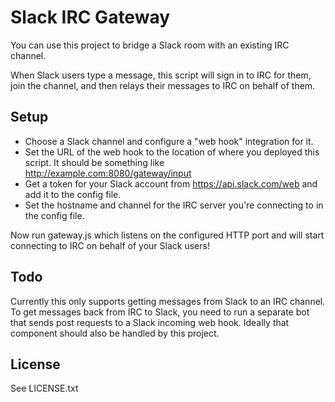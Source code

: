 Slack IRC Gateway
=================

You can use this project to bridge a Slack room with an existing IRC channel.

When Slack users type a message, this script will sign in to IRC for them, join the 
channel, and then relays their messages to IRC on behalf of them.


Setup
-----

* Choose a Slack channel and configure a "web hook" integration for it.
* Set the URL of the web hook to the location of where you deployed this script. It should be something like http://example.com:8080/gateway/input
* Get a token for your Slack account from https://api.slack.com/web and add it to the config file.
* Set the hostname and channel for the IRC server you're connecting to in the config file.

Now run gateway.js which listens on the configured HTTP port and will start connecting to IRC on behalf of your Slack users!

Todo
----

Currently this only supports getting messages from Slack to an IRC channel. To get messages back from IRC to Slack, you need to run a separate bot that sends post requests to a Slack incoming web hook. Ideally that component should also be handled by this project.


License
-------

See LICENSE.txt

